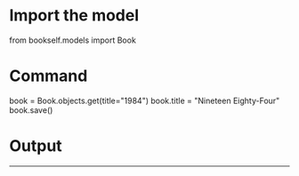 # Import the model

from bookself.models import Book

# Command

book = Book.objects.get(title="1984")
book.title = "Nineteen Eighty-Four"
book.save()

# Output

---
